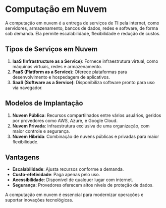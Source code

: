 # Computação em Nuvem

A computação em nuvem é a entrega de serviços de TI pela internet, como servidores, armazenamento, bancos de dados, redes e software, de forma sob demanda. Ela permite escalabilidade, flexibilidade e redução de custos.

## Tipos de Serviços em Nuvem
1. **IaaS (Infrastructure as a Service)**: Fornece infraestrutura virtual, como máquinas virtuais, redes e armazenamento.
2. **PaaS (Platform as a Service)**: Oferece plataformas para desenvolvimento e hospedagem de aplicativos.
3. **SaaS (Software as a Service)**: Disponibiliza software pronto para uso via navegador.

## Modelos de Implantação
1. **Nuvem Pública**: Recursos compartilhados entre vários usuários, geridos por provedores como AWS, Azure, e Google Cloud.
2. **Nuvem Privada**: Infraestrutura exclusiva de uma organização, com maior controle e segurança.
3. **Nuvem Híbrida**: Combinação de nuvens públicas e privadas para maior flexibilidade.

## Vantagens
- **Escalabilidade**: Ajusta recursos conforme a demanda.
- **Custo-efetividade**: Paga apenas pelo uso.
- **Acessibilidade**: Disponível de qualquer lugar com internet.
- **Segurança**: Provedores oferecem altos níveis de proteção de dados.

A computação em nuvem é essencial para modernizar operações e suportar inovações tecnológicas.

